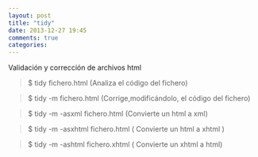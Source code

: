 ```yaml
---
layout: post
title: "tidy"
date: 2013-12-27 19:45
comments: true
categories: 
---
```

Validación y corrección de archivos html

>$ tidy fichero.html  (Analiza el código del fichero) 

>$ tidy -m fichero.html  (Corrige,modificándolo, el código del fichero) 

>$ tidy -m -asxml fichero.html  (Convierte un html a xml) 

>$ tidy -m -asxhtml fichero.html ( Convierte un html a xhtml )

>$ tidy -m -ashtml fichero.xhtml  ( Convierte un xhtml a html)

